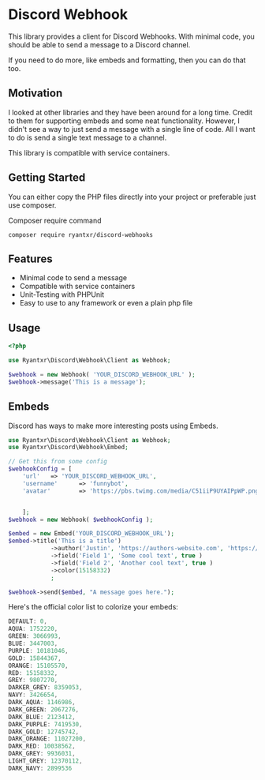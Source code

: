 # Discord Webhook

This library provides a client for Discord Webhooks. With minimal code, you should be able to send a message to a Discord channel.

If you need to do more, like embeds and formatting, then you can do that too.

## Motivation

I looked at other libraries and they have been around for a long time. Credit to them for supporting embeds and some neat functionality. However, I didn't see a way to just send a message with a single line of code.
All I want to do is send a single text message to a channel.

This library is compatible with service containers.

## Getting Started

You can either copy the PHP files directly into your project or preferable just use composer.

Composer require command

`composer require ryantxr/discord-webhooks`

## Features

* Minimal code to send a message
* Compatible with service containers
* Unit-Testing with PHPUnit
* Easy to use to any framework or even a plain php file

## Usage

```php
<?php

use Ryantxr\Discord\Webhook\Client as Webhook;

$webhook = new Webhook( 'YOUR_DISCORD_WEBHOOK_URL' );
$webhook->message('This is a message');

```

## Embeds

Discord has ways to make more interesting posts using Embeds.

```php
use Ryantxr\Discord\Webhook\Client as Webhook;
use Ryantxr\Discord\Webhook\Embed;

// Get this from some config
$webhookConfig = [
    'url'   => 'YOUR_DISCORD_WEBHOOK_URL',
    'username'      => 'funnybot',
    'avatar'        => 'https://pbs.twimg.com/media/C51iiP9UYAIPpWP.png',


    ];
$webhook = new Webhook( $webhookConfig );

$embed = new Embed('YOUR_DISCORD_WEBHOOK_URL');
$embed->title('This is a title')
            ->author('Justin', 'https://authors-website.com', 'https://discordapp.com/assets/28174a34e77bb5e5310ced9f95cb480b.png')
            ->field('Field 1', 'Some cool text', true )
            ->field('Field 2', 'Another cool text', true )
            ->color(15158332)
            ;

$webhook->send($embed, "A message goes here.");

```

Here's the official color list to colorize your embeds:

```javascript
DEFAULT: 0,
AQUA: 1752220,
GREEN: 3066993,
BLUE: 3447003,
PURPLE: 10181046,
GOLD: 15844367,
ORANGE: 15105570,
RED: 15158332,
GREY: 9807270,
DARKER_GREY: 8359053,
NAVY: 3426654,
DARK_AQUA: 1146986,
DARK_GREEN: 2067276,
DARK_BLUE: 2123412,
DARK_PURPLE: 7419530,
DARK_GOLD: 12745742,
DARK_ORANGE: 11027200,
DARK_RED: 10038562,
DARK_GREY: 9936031,
LIGHT_GREY: 12370112,
DARK_NAVY: 2899536
```

